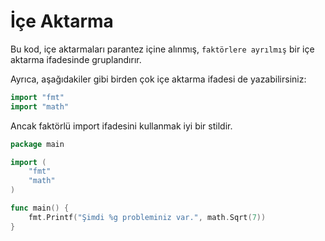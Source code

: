 # İçe Aktarma

Bu kod, içe aktarmaları parantez içine alınmış, `faktörlere ayrılmış` bir içe aktarma ifadesinde gruplandırır.

Ayrıca, aşağıdakiler gibi birden çok içe aktarma ifadesi de yazabilirsiniz:

```go
import "fmt"
import "math"
```

Ancak faktörlü import ifadesini kullanmak iyi bir stildir.

```go
package main

import (
	"fmt"
	"math"
)

func main() {
	fmt.Printf("Şimdi %g probleminiz var.", math.Sqrt(7))
}

```

